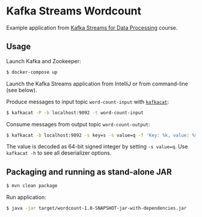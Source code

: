 # Kafka Streams Wordcount

Example application from [Kafka Streams for Data Processing](https://www.udemy.com/course/kafka-streams/) course.

## Usage

Launch Kafka and Zookeeper:

```bash
$ docker-compose up
```

Launch the Kafka Streams application from IntelliJ or from command-line (see below).

Produce messages to input topic `word-count-input` with [`kafkacat`](https://github.com/edenhill/kafkacat):

```bash
$ kafkacat -P -b localhost:9092 -t word-count-input
```

Consume messages from output topic `word-count-output`:

```bash
$ kafkacat -b localhost:9092 -s key=s -s value=q -f 'Key: %k, value: %s\n' -t word-count-output
```

The value is decoded as 64-bit signed integer by setting `-s value=q`. Use `kafkacat -h` to see all deserializer options.

## Packaging and running as stand-alone JAR

```bash
$ mvn clean package
```

Run application:

```bash
$ java -jar target/wordcount-1.0-SNAPSHOT-jar-with-dependencies.jar
```
